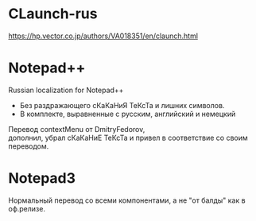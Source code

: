 # CLaunch-rus

<a href="https://hp.vector.co.jp/authors/VA018351/en/claunch.html" target="_blank">https://hp.vector.co.jp/authors/VA018351/en/claunch.html</a>

# Notepad++

Russian localization for Notepad++  
* Без раздражающего сКаКаНиЯ ТеКсТа и лишних символов.  
* В комплекте, выравненные с русским, английский и немецкий 

Перевод contextMenu от DmitryFedorov,  
дополнил, убрал сКаКаНиЕ ТеКсТа и привел в соответствие со своим переводом.

# Notepad3

Нормальный перевод со всеми компонентами, а не "от балды" как в оф.релизе.
